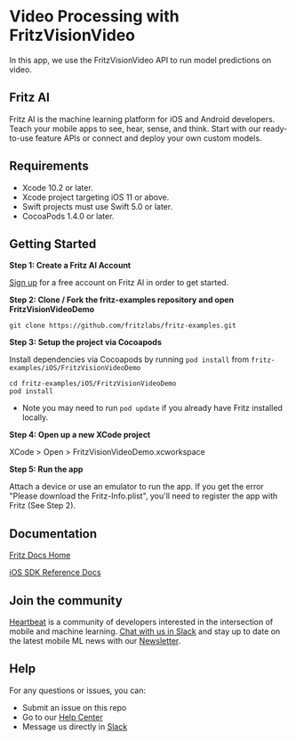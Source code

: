 # Video Processing with FritzVisionVideo

In this app, we use the FritzVisionVideo API to run model predictions on video.

## Fritz AI

Fritz AI is the machine learning platform for iOS and Android developers. Teach your mobile apps to see, hear, sense, and think. Start with our ready-to-use feature APIs or connect and deploy your own custom models.

## Requirements

- Xcode 10.2 or later.
- Xcode project targeting iOS 11 or above.
- Swift projects must use Swift 5.0 or later.
- CocoaPods 1.4.0 or later.

## Getting Started

**Step 1: Create a Fritz AI Account**

[Sign up](https://app.fritz.ai/register?utm_source=github&utm_campaign=fritz-examples) for a free account on Fritz AI in order to get started.

**Step 2: Clone / Fork the fritz-examples repository and open FritzVisionVideoDemo**

```
git clone https://github.com/fritzlabs/fritz-examples.git
```

**Step 3: Setup the project via Cocoapods**

Install dependencies via Cocoapods by running `pod install` from `fritz-examples/iOS/FritzVisionVideoDemo`

```
cd fritz-examples/iOS/FritzVisionVideoDemo
pod install
```

- Note you may need to run `pod update` if you already have Fritz installed locally.

**Step 4: Open up a new XCode project**

XCode > Open > FritzVisionVideoDemo.xcworkspace

**Step 5: Run the app**

Attach a device or use an emulator to run the app. If you get the error "Please download the Fritz-Info.plist", you'll need to register the app with Fritz (See Step 2).

## Documentation

[Fritz Docs Home](https://docs.fritz.ai/?utm_source=github&utm_campaign=fritz-examples)

[iOS SDK Reference Docs](https://docs.fritz.ai/iOS/latest/index.html?utm_source=github&utm_campaign=fritz-examples)

## Join the community

[Heartbeat](https://heartbeat.fritz.ai/?utm_source=github&utm_campaign=fritz-examples) is a community of developers interested in the intersection of mobile and machine learning. [Chat with us in Slack](https://www.fritz.ai/slack?utm_source=github&utm_campaign=fritz-examples) and stay up to date on the latest mobile ML news with our [Newsletter](https://mobileml.us16.list-manage.com/subscribe?u=de53bead690affb8e9a21de8f&id=68acb5c0fd).

## Help

For any questions or issues, you can:

- Submit an issue on this repo
- Go to our [Help Center](https://docs.fritz.ai/help-center/index.html?utm_source=github&utm_campaign=fritz-examples)
- Message us directly in [Slack](https://www.fritz.ai/slack?utm_source=github&utm_campaign=fritz-examples)